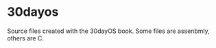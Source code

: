 30dayos
=======

Source files created with the 30dayOS book.
Some files are assenbmly, others are C.

